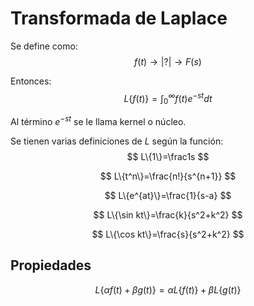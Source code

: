 # Transformada de Laplace
Se define como:
$$
f(t) \rightarrow |?| \rightarrow F(s)
$$

Entonces:
$$
L\{f(t)\}=\int_0^\infty f(t)e^{-st}dt
$$

Al término $e^{-st}$ se le llama kernel o núcleo.

Se tienen varias definiciones de $L$ según la función:
$$
L\{1\}=\frac1s
$$

$$
L\{t^n\}=\frac{n!}{s^{n+1}}
$$

$$
L\{e^{at}\}=\frac{1}{s-a}
$$

$$
L\{\sin kt\}=\frac{k}{s^2+k^2}
$$

$$
L\{\cos kt\}=\frac{s}{s^2+k^2}
$$

## Propiedades
$$
L\{\alpha f(t)+\beta g(t)\}=\alpha L\{f(t)\}+\beta L\{g(t)\}
$$

